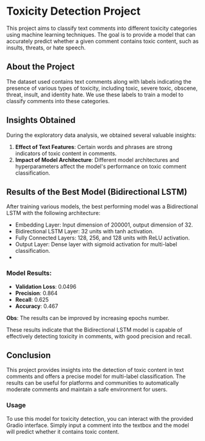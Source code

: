 # Toxicity Detection Project

This project aims to classify text comments into different toxicity categories using machine learning techniques. The goal is to provide a model that can accurately predict whether a given comment contains toxic content, such as insults, threats, or hate speech.

## About the Project
The dataset used contains text comments along with labels indicating the presence of various types of toxicity, including toxic, severe toxic, obscene, threat, insult, and identity hate. We use these labels to train a model to classify comments into these categories.

## Insights Obtained
During the exploratory data analysis, we obtained several valuable insights:

1. **Effect of Text Features**: Certain words and phrases are strong indicators of toxic content in comments.
2. **Impact of Model Architecture**: Different model architectures and hyperparameters affect the model's performance on toxic comment classification.

## Results of the Best Model (Bidirectional LSTM)
After training various models, the best performing model was a Bidirectional LSTM with the following architecture:

- Embedding Layer: Input dimension of 200001, output dimension of 32.
- Bidirectional LSTM Layer: 32 units with tanh activation.
- Fully Connected Layers: 128, 256, and 128 units with ReLU activation.
- Output Layer: Dense layer with sigmoid activation for multi-label classification.
- 
### Model Results:
- **Validation Loss**: 0.0496
- **Precision**: 0.864
- **Recall**: 0.625
- **Accuracy**: 0.467

**Obs**: The results can be improved by increasing epochs number.

These results indicate that the Bidirectional LSTM model is capable of effectively detecting toxicity in comments, with good precision and recall.

## Conclusion
This project provides insights into the detection of toxic content in text comments and offers a precise model for multi-label classification. The results can be useful for platforms and communities to automatically moderate comments and maintain a safe environment for users.

### Usage
To use this model for toxicity detection, you can interact with the provided Gradio interface. Simply input a comment into the textbox and the model will predict whether it contains toxic content.

